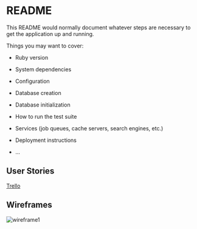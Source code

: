 # README

This README would normally document whatever steps are necessary to get the
application up and running.

Things you may want to cover:

* Ruby version

* System dependencies

* Configuration

* Database creation

* Database initialization

* How to run the test suite

* Services (job queues, cache servers, search engines, etc.)

* Deployment instructions

* ...

## User Stories
[Trello](https://trello.com/b/9VyL7v2Q/group-project-vegabond)

## Wireframes
![wireframe1]()
